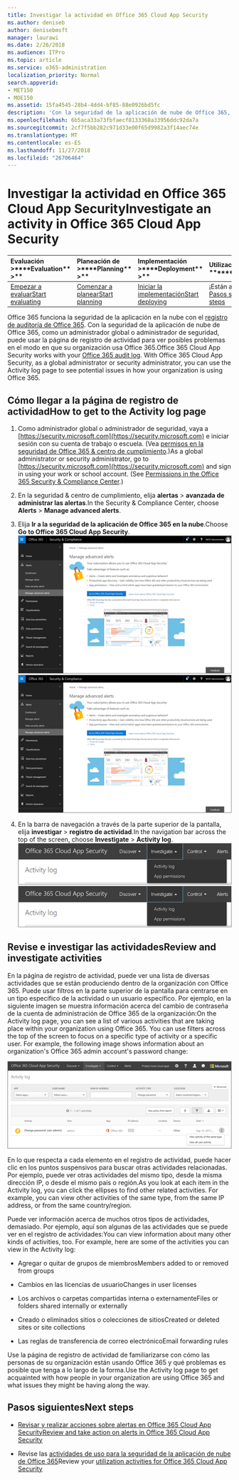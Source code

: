 ```yaml
---
title: Investigar la actividad en Office 365 Cloud App Security
ms.author: deniseb
author: denisebmsft
manager: laurawi
ms.date: 2/26/2018
ms.audience: ITPro
ms.topic: article
ms.service: o365-administration
localization_priority: Normal
search.appverid:
- MET150
- MOE150
ms.assetid: 15fa4545-28b4-4dd4-bf85-88e0926bd5fc
description: 'Con la seguridad de la aplicación de nube de Office 365, puede ver lo que sucede en el entorno de Office 365, ¿está buscando a través de instructora actividades y cuentas. '
ms.openlocfilehash: 6b5aca33a73fbfaecf8133368a33956ddc92da7a
ms.sourcegitcommit: 2cf7f5bb282c971d33e00f65d9982a3f14aec74e
ms.translationtype: MT
ms.contentlocale: es-ES
ms.lasthandoff: 11/27/2018
ms.locfileid: "26706464"
---
```

# <a name="investigate-an-activity-in-office-365-cloud-app-security"></a><span data-ttu-id="ee3fa-103">Investigar la actividad en Office 365 Cloud App Security</span><span class="sxs-lookup"><span data-stu-id="ee3fa-103">Investigate an activity in Office 365 Cloud App Security</span></span>
  
|<span data-ttu-id="ee3fa-104">Evaluación **\>**</span><span class="sxs-lookup"><span data-stu-id="ee3fa-104">\*\*\*\*Evaluation\*\* \>\*\*</span></span>|<span data-ttu-id="ee3fa-105">Planeación de **\>**</span><span class="sxs-lookup"><span data-stu-id="ee3fa-105">\*\*\*\*Planning\*\* \>\*\*</span></span>|<span data-ttu-id="ee3fa-106">Implementación **\>**</span><span class="sxs-lookup"><span data-stu-id="ee3fa-106">\*\*\*\*Deployment\*\* \>\*\*</span></span>|<span data-ttu-id="ee3fa-107">Utilización de \*\*\*</span><span class="sxs-lookup"><span data-stu-id="ee3fa-107">\*\*\*\*Utilization\*\*\*\*</span></span>|
|:-----|:-----|:-----|:-----|
|[<span data-ttu-id="ee3fa-108">Empezar a evaluar</span><span class="sxs-lookup"><span data-stu-id="ee3fa-108">Start evaluating</span></span>](office-365-cas-overview.md) <br/> |[<span data-ttu-id="ee3fa-109">Comenzar a planear</span><span class="sxs-lookup"><span data-stu-id="ee3fa-109">Start planning</span></span>](get-ready-for-office-365-cas.md) <br/> |[<span data-ttu-id="ee3fa-110">Iniciar la implementación</span><span class="sxs-lookup"><span data-stu-id="ee3fa-110">Start deploying</span></span>](turn-on-office-365-cas.md) <br/> |<span data-ttu-id="ee3fa-111">¡Están aquí!</span><span class="sxs-lookup"><span data-stu-id="ee3fa-111">You are here!</span></span>  <br/> [<span data-ttu-id="ee3fa-112">Pasos siguientes</span><span class="sxs-lookup"><span data-stu-id="ee3fa-112">Next steps</span></span>](#next-steps) <br/> |
   
<span data-ttu-id="ee3fa-p101">Office 365 funciona la seguridad de la aplicación en la nube con el [registro de auditoría de Office 365](detailed-properties-in-the-office-365-audit-log.md). Con la seguridad de la aplicación de nube de Office 365, como un administrador global o administrador de seguridad, puede usar la página de registro de actividad para ver posibles problemas en el modo en que su organización usa Office 365.</span><span class="sxs-lookup"><span data-stu-id="ee3fa-p101">Office 365 Cloud App Security works with your [Office 365 audit log](detailed-properties-in-the-office-365-audit-log.md). With Office 365 Cloud App Security, as a global administrator or security administrator, you can use the Activity log page to see potential issues in how your organization is using Office 365.</span></span>
  
## <a name="how-to-get-to-the-activity-log-page"></a><span data-ttu-id="ee3fa-115">Cómo llegar a la página de registro de actividad</span><span class="sxs-lookup"><span data-stu-id="ee3fa-115">How to get to the Activity log page</span></span>

1. <span data-ttu-id="ee3fa-p102">Como administrador global o administrador de seguridad, vaya a [https://security.microsoft.com](https://security.microsoft.com) e iniciar sesión con su cuenta de trabajo o escuela. (Vea [permisos en la seguridad de Office 365 &amp; centro de cumplimiento](permissions-in-the-security-and-compliance-center.md).)</span><span class="sxs-lookup"><span data-stu-id="ee3fa-p102">As a global administrator or security administrator, go to [https://security.microsoft.com](https://security.microsoft.com) and sign in using your work or school account. (See [Permissions in the Office 365 Security &amp; Compliance Center](permissions-in-the-security-and-compliance-center.md).)</span></span>
    
2. <span data-ttu-id="ee3fa-118">En la seguridad &amp; centro de cumplimiento, elija **alertas** \> **avanzada de administrar las alertas**.</span><span class="sxs-lookup"><span data-stu-id="ee3fa-118">In the Security &amp; Compliance Center, choose **Alerts** \> **Manage advanced alerts**.</span></span>
    
3. <span data-ttu-id="ee3fa-119">Elija **Ir a la seguridad de la aplicación de Office 365 en la nube**.</span><span class="sxs-lookup"><span data-stu-id="ee3fa-119">Choose **Go to Office 365 Cloud App Security**.</span></span><br/><span data-ttu-id="ee3fa-120">![En la seguridad &amp; centro de cumplimiento, elija Administrar alertas avanzadas para ir a la seguridad de la aplicación de nube de Office 365](media/958632d4-03e3-4ade-8e22-d5509db6fca7.png)</span><span class="sxs-lookup"><span data-stu-id="ee3fa-120">![In the Security &amp; Compliance Center, choose Manage Advanced Alerts to go to Office 365 Cloud App Security](media/958632d4-03e3-4ade-8e22-d5509db6fca7.png)</span></span>
  
4. <span data-ttu-id="ee3fa-121">En la barra de navegación a través de la parte superior de la pantalla, elija **investigar** \> **registro de actividad**.</span><span class="sxs-lookup"><span data-stu-id="ee3fa-121">In the navigation bar across the top of the screen, choose **Investigate** \> **Activity log**.</span></span><br/><span data-ttu-id="ee3fa-122">![En el portal de O365 CAS, elija investigar.](media/8c7b87c9-71a6-4952-adb2-185e941ffe9a.png)</span><span class="sxs-lookup"><span data-stu-id="ee3fa-122">![In the O365 CAS portal, choose Investigate.](media/8c7b87c9-71a6-4952-adb2-185e941ffe9a.png)</span></span>
  
## <a name="review-and-investigate-activities"></a><span data-ttu-id="ee3fa-123">Revise e investigar las actividades</span><span class="sxs-lookup"><span data-stu-id="ee3fa-123">Review and investigate activities</span></span>

<span data-ttu-id="ee3fa-p103">En la página de registro de actividad, puede ver una lista de diversas actividades que se están produciendo dentro de la organización con Office 365. Puede usar filtros en la parte superior de la pantalla para centrarse en un tipo específico de la actividad o un usuario específico. Por ejemplo, en la siguiente imagen se muestra información acerca del cambio de contraseña de la cuenta de administración de Office 365 de la organización:</span><span class="sxs-lookup"><span data-stu-id="ee3fa-p103">On the Activity log page, you can see a list of various activities that are taking place within your organization using Office 365. You can use filters across the top of the screen to focus on a specific type of activity or a specific user. For example, the following image shows information about an organization's Office 365 admin account's password change:</span></span>
  
![En seguridad de la aplicación de nube de Office 365, elija investigar \> registro de actividad.](media/5d54600c-59cd-4f33-b4f0-29b75c37baae.png)
  
<span data-ttu-id="ee3fa-p104">En lo que respecta a cada elemento en el registro de actividad, puede hacer clic en los puntos suspensivos para buscar otras actividades relacionadas. Por ejemplo, puede ver otras actividades del mismo tipo, desde la misma dirección IP, o desde el mismo país o región.</span><span class="sxs-lookup"><span data-stu-id="ee3fa-p104">As you look at each item in the Activity log, you can click the ellipses to find other related activities. For example, you can view other activities of the same type, from the same IP address, or from the same country/region.</span></span>
  
<span data-ttu-id="ee3fa-p105">Puede ver información acerca de muchos otros tipos de actividades, demasiado. Por ejemplo, aquí son algunas de las actividades que se puede ver en el registro de actividades:</span><span class="sxs-lookup"><span data-stu-id="ee3fa-p105">You can view information about many other kinds of activities, too. For example, here are some of the activities you can view in the Activity log:</span></span>
  
- <span data-ttu-id="ee3fa-132">Agregar o quitar de grupos de miembros</span><span class="sxs-lookup"><span data-stu-id="ee3fa-132">Members added to or removed from groups</span></span>
    
- <span data-ttu-id="ee3fa-133">Cambios en las licencias de usuario</span><span class="sxs-lookup"><span data-stu-id="ee3fa-133">Changes in user licenses</span></span>
    
- <span data-ttu-id="ee3fa-134">Los archivos o carpetas compartidas interna o externamente</span><span class="sxs-lookup"><span data-stu-id="ee3fa-134">Files or folders shared internally or externally</span></span>
    
- <span data-ttu-id="ee3fa-135">Creado o eliminados sitios o colecciones de sitios</span><span class="sxs-lookup"><span data-stu-id="ee3fa-135">Created or deleted sites or site collections</span></span>
    
- <span data-ttu-id="ee3fa-136">Las reglas de transferencia de correo electrónico</span><span class="sxs-lookup"><span data-stu-id="ee3fa-136">Email forwarding rules</span></span>
    
<span data-ttu-id="ee3fa-137">Use la página de registro de actividad de familiarizarse con cómo las personas de su organización están usando Office 365 y qué problemas es posible que tenga a lo largo de la forma.</span><span class="sxs-lookup"><span data-stu-id="ee3fa-137">Use the Activity log page to get acquainted with how people in your organization are using Office 365 and what issues they might be having along the way.</span></span>
  
## <a name="next-steps"></a><span data-ttu-id="ee3fa-138">Pasos siguientes</span><span class="sxs-lookup"><span data-stu-id="ee3fa-138">Next steps</span></span>

- [<span data-ttu-id="ee3fa-139">Revisar y realizar acciones sobre alertas en Office 365 Cloud App Security</span><span class="sxs-lookup"><span data-stu-id="ee3fa-139">Review and take action on alerts in Office 365 Cloud App Security</span></span>](review-office-365-cas-alerts.md)
    
- <span data-ttu-id="ee3fa-140">Revise las [actividades de uso para la seguridad de la aplicación de nube de Office 365](utilization-activities-for-ocas.md)</span><span class="sxs-lookup"><span data-stu-id="ee3fa-140">Review your [utilization activities for Office 365 Cloud App Security](utilization-activities-for-ocas.md)</span></span>
    

